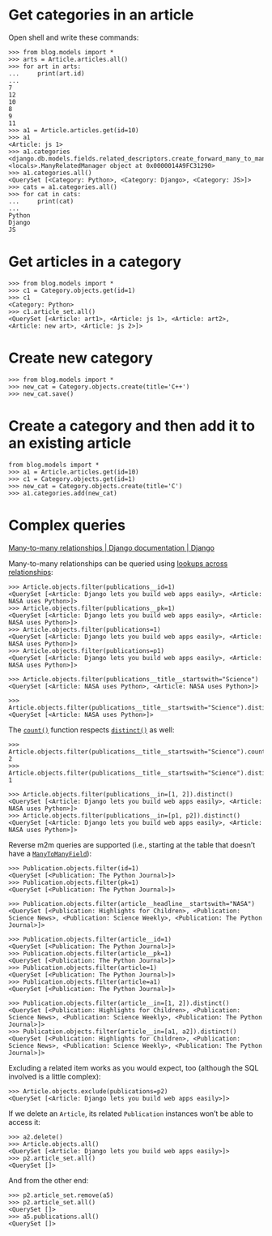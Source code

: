 # Get categories in an article 
Open shell and write these commands:
```Terminal
>>> from blog.models import *
>>> arts = Article.articles.all()
>>> for art in arts:
...     print(art.id)
... 
7
12
10
8
9
11
>>> a1 = Article.articles.get(id=10)
>>> a1
<Article: js 1>
>>> a1.categories
<django.db.models.fields.related_descriptors.create_forward_many_to_many_manager.<locals>.ManyRelatedManager object at 0x0000014A9FC31290>
>>> a1.categories.all()
<QuerySet [<Category: Python>, <Category: Django>, <Category: JS>]>
>>> cats = a1.categories.all()
>>> for cat in cats:
...     print(cat)
... 
Python
Django
JS
```

# Get articles in a category
```Terminal
>>> from blog.models import *
>>> c1 = Category.objects.get(id=1)
>>> c1
<Category: Python>
>>> c1.article_set.all()
<QuerySet [<Article: art1>, <Article: js 1>, <Article: art2>, <Article: new art>, <Article: js 2>]>
```

# Create new category
```Terminal
>>> from blog.models import *
>>> new_cat = Category.objects.create(title='C++')
>>> new_cat.save()
```

# Create a category and then add it to an existing article
```Terminal
from blog.models import *
>>> a1 = Article.articles.get(id=10)
>>> c1 = Category.objects.get(id=1)
>>> new_cat = Category.objects.create(title='C')
>>> a1.categories.add(new_cat)
```

# Complex queries 
[Many-to-many relationships | Django documentation | Django](https://docs.djangoproject.com/en/5.2/topics/db/examples/many_to_many/)

Many-to-many relationships can be queried using [lookups across relationships](https://docs.djangoproject.com/en/5.2/topics/db/queries/#lookups-that-span-relationships):
```Terminal
>>> Article.objects.filter(publications__id=1)
<QuerySet [<Article: Django lets you build web apps easily>, <Article: NASA uses Python>]>
>>> Article.objects.filter(publications__pk=1)
<QuerySet [<Article: Django lets you build web apps easily>, <Article: NASA uses Python>]>
>>> Article.objects.filter(publications=1)
<QuerySet [<Article: Django lets you build web apps easily>, <Article: NASA uses Python>]>
>>> Article.objects.filter(publications=p1)
<QuerySet [<Article: Django lets you build web apps easily>, <Article: NASA uses Python>]>

>>> Article.objects.filter(publications__title__startswith="Science")
<QuerySet [<Article: NASA uses Python>, <Article: NASA uses Python>]>

>>> Article.objects.filter(publications__title__startswith="Science").distinct()
<QuerySet [<Article: NASA uses Python>]>
```

The [`count()`](https://docs.djangoproject.com/en/5.2/ref/models/querysets/#django.db.models.query.QuerySet.count "django.db.models.query.QuerySet.count") function respects [`distinct()`](https://docs.djangoproject.com/en/5.2/ref/models/querysets/#django.db.models.query.QuerySet.distinct "django.db.models.query.QuerySet.distinct") as well:
```Terminal
>>> Article.objects.filter(publications__title__startswith="Science").count()
2
>>> Article.objects.filter(publications__title__startswith="Science").distinct().count()
1

>>> Article.objects.filter(publications__in=[1, 2]).distinct()
<QuerySet [<Article: Django lets you build web apps easily>, <Article: NASA uses Python>]>
>>> Article.objects.filter(publications__in=[p1, p2]).distinct()
<QuerySet [<Article: Django lets you build web apps easily>, <Article: NASA uses Python>]>
```

Reverse m2m queries are supported (i.e., starting at the table that doesn’t have a [`ManyToManyField`](https://docs.djangoproject.com/en/5.2/ref/models/fields/#django.db.models.ManyToManyField "django.db.models.ManyToManyField")):
```Terminal
>>> Publication.objects.filter(id=1)
<QuerySet [<Publication: The Python Journal>]>
>>> Publication.objects.filter(pk=1)
<QuerySet [<Publication: The Python Journal>]>

>>> Publication.objects.filter(article__headline__startswith="NASA")
<QuerySet [<Publication: Highlights for Children>, <Publication: Science News>, <Publication: Science Weekly>, <Publication: The Python Journal>]>

>>> Publication.objects.filter(article__id=1)
<QuerySet [<Publication: The Python Journal>]>
>>> Publication.objects.filter(article__pk=1)
<QuerySet [<Publication: The Python Journal>]>
>>> Publication.objects.filter(article=1)
<QuerySet [<Publication: The Python Journal>]>
>>> Publication.objects.filter(article=a1)
<QuerySet [<Publication: The Python Journal>]>

>>> Publication.objects.filter(article__in=[1, 2]).distinct()
<QuerySet [<Publication: Highlights for Children>, <Publication: Science News>, <Publication: Science Weekly>, <Publication: The Python Journal>]>
>>> Publication.objects.filter(article__in=[a1, a2]).distinct()
<QuerySet [<Publication: Highlights for Children>, <Publication: Science News>, <Publication: Science Weekly>, <Publication: The Python Journal>]>
```

Excluding a related item works as you would expect, too (although the SQL involved is a little complex):
```Terminal
>>> Article.objects.exclude(publications=p2)
<QuerySet [<Article: Django lets you build web apps easily>]>
```

If we delete an `Article`, its related `Publication` instances won’t be able to access it:
```Terminal
>>> a2.delete()
>>> Article.objects.all()
<QuerySet [<Article: Django lets you build web apps easily>]>
>>> p2.article_set.all()
<QuerySet []>
```

And from the other end:
```
>>> p2.article_set.remove(a5)
>>> p2.article_set.all()
<QuerySet []>
>>> a5.publications.all()
<QuerySet []>
```
